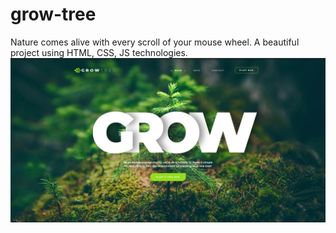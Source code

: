 # grow-tree
Nature comes alive with every scroll of your mouse wheel. A beautiful project using HTML, CSS, JS technologies.
![alt text](/img/image.png)